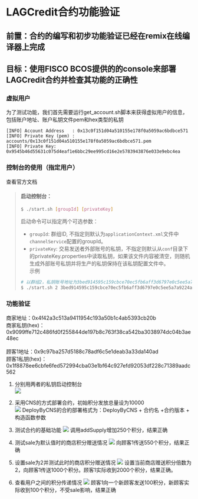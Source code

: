# LAGCredit合约功能验证

## 前置：合约的编写和初步功能验证已经在remix在线编译器上完成

## 目标：使用FISCO BCOS提供的的console来部署LAGCredit合约并检查其功能的正确性

### 虚拟用户
为了测试功能，我们首先需要运行get_account.sh脚本来获得虚拟用户的信息，包括账户地址、账户私钥文件pem和hex类型的私钥
```
[INFO] Account Address   : 0x13c0f151d04a510155e178f0a5059ac6bdbce571
[INFO] Private Key (pem) : accounts/0x13c0f151d04a510155e178f0a5059ac6bdbce571.pem
[INFO] Private Key: 0x9545b46d55631c075d4eaf1e6bbc29ee995cd16e2e5783943876e033e9ebc4ea
```
### 控制台的使用（指定用户）
查看官方文档

>#### 启动控制台：
>```bash
>$ ./start.sh [groupId] [privateKey]   
>```
>启动命令可以指定两个可选参数：           
>- `groupId`: 群组ID, 不指定则默认为`applicationContext.xml`文件中`channelService`配置的groupId。           
>- `privateKey`: 交易发送者外部账号的私钥，不指定则默认从`conf`目录下的privateKey.properties中读取私钥，如果该文件内容被清空，则随机生成外部账号私钥并将生产的私钥保持在该私钥配置文件中。 <br />
>示例
>```bash
># 以群组2，私钥账号地址为3bed914595c159cbce70ec5fb6aff3d6797e0c5ee5a7a9224a21cae8932d84a4登录控制台
>$ ./start.sh 2 3bed914595c159cbce70ec5fb6aff3d6797e0c5ee5a7a9224a21cae8932d84a4  
>```
### 功能验证

商家地址：0x4f42a3c513a9411954c193a50b1c4ab5393cb20b<br />
商家私钥(hex)：0x9099ffe712c486fd0f255844de197b8c763f38ca542ba3038974dc04b3ae48ec<br /><br />
顾客1地址：0x9c97ba257d5188c78adf6c5e1deab3a33da140ad<br />
顾客1私钥(hex)：0x1f8878ee6cbfe6fed572994cba03e1bf64c927efd92053df228c71389aadc562

1. 分别用两者的私钥启动控制台<br />
![](https://github.com/marknash666/FiscoBcos-Exercises/blob/master/images/image-for-console/console_1.png)
2. 采用CNS的方式部署合约，初始积分发放总量设为10000<br />
![](https://github.com/marknash666/FiscoBcos-Exercises/blob/master/images/image-for-console/deploy.png)
DeployByCNS的合約部署格式为：DeployByCNS + 合约名 +合约版本 + 构造函数参数

3. 测试合约的基础功能
![](https://github.com/marknash666/FiscoBcos-Exercises/blob/master/images/image-for-console/function_1.png)
调用addSupply增加250个积分，结果正确

3. 测试sale为默认值时的商店积分赠送情况
![](https://github.com/marknash666/FiscoBcos-Exercises/blob/master/images/image-for-console/function_2.png)
向顾客1传送550个积分，结果正确

3. 设置sale为2并测试此时的商店积分赠送情况
![](https://github.com/marknash666/FiscoBcos-Exercises/blob/master/images/image-for-console/function_3.png)
设置当前商店赠送积分倍数为2，向顾客1传送1000个积分。顾客1实际收到2000个积分，结果正确。
3. 查看用户之间的积分传递情况
![](https://github.com/marknash666/FiscoBcos-Exercises/blob/master/images/image-for-console/function_3.png)
顾客1向一个新顾客发送100积分，新顾客实际收到100个积分，不受sale影响，结果正确



